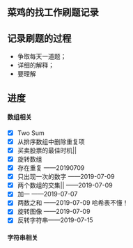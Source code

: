 ## 菜鸡的找工作刷题记录

## 记录刷题的过程
- 争取每天一道题；
- 详细的解释；
- 要理解

## 进度

#### 数组相关
- [x] Two Sum
- [x] 从排序数组中删除重复项
- [x] 买卖股票的最佳时机||
- [x] 旋转数组
- [x] 存在重复 ——20190709
- [x] 只出现一次的数字 ——2019-07-09
- [x] 两个数组的交集|| ——2019-07-09
- [x] 加一  ——2019-07-07
- [x] 两数之和 ——2019-07-09
哈希表不懂！
- [x] 旋转图像 ——2019-07-09
- [x] 反转字符串——2019-07-15

#### 字符串相关
